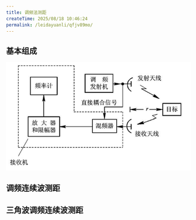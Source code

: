 ```yaml
---
title: 调频法测距
createTime: 2025/08/18 10:46:24
permalink: /leidayuanli/qfjv89mo/
---
```

## **基本组成**

![调频连续波雷达方框图](picture/调频连续波.jpg)

## **调频连续波测距**

## **三角波调频连续波测距**

